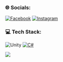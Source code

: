 
### 🌐 Socials: 
[![Facebook](https://img.shields.io/badge/Facebook-%231877F2.svg?logo=Facebook&logoColor=white)](https://www.facebook.com/h.donq) [![Instagram](https://img.shields.io/badge/Instagram-%23E4405F.svg?logo=Instagram&logoColor=white)](https://www.instagram.com/_haiidonq55/) 

### 💻 Tech Stack: 
![Unity](https://img.shields.io/badge/unity-%23000000.svg?style=for-the-badge&logo=unity&logoColor=white) [![C#](https://custom-icon-badges.demolab.com/badge/C%23-%23239120.svg?logo=cshrp&logoColor=white)](#)

![](https://github-readme-stats.vercel.app/api/top-langs/?username=dongpk&theme=radical&hide_border=false&include_all_commits=true&count_private=true&layout=compact)
